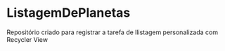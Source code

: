 # ListagemDePlanetas
Repositório criado para registrar a tarefa de llistagem personalizada com Recycler View 
